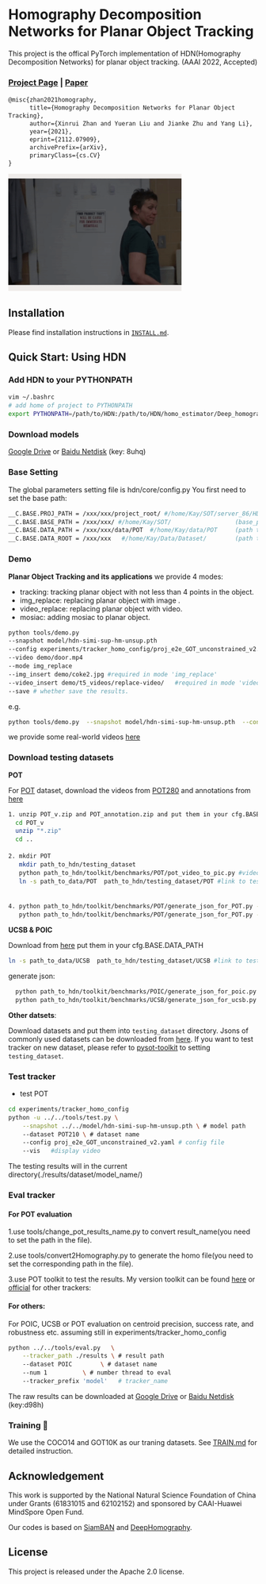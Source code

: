 # Homography Decomposition Networks for Planar Object Tracking

This project is the offical PyTorch implementation of HDN(Homography Decomposition Networks) for planar object tracking.
(AAAI 2022, Accepted)
### [Project Page](https://zhanxinrui.github.io/HDN-homepage/) | [Paper](https://arxiv.org/abs/2112.07909)

```
@misc{zhan2021homography,
      title={Homography Decomposition Networks for Planar Object Tracking}, 
      author={Xinrui Zhan and Yueran Liu and Jianke Zhu and Yang Li},
      year={2021},
      eprint={2112.07909},
      archivePrefix={arXiv},
      primaryClass={cs.CV}
}
```

<div align="left">
  <img src="./demo/output/demo.gif" width="350px" />
</div>

## Installation

Please find installation instructions in [`INSTALL.md`](INSTALL.md).

## Quick Start: Using HDN

### Add HDN to your PYTHONPATH
```bash
vim ~/.bashrc
# add home of project to PYTHONPATH
export PYTHONPATH=/path/to/HDN:/path/to/HDN/homo_estimator/Deep_homography/Oneline_DLTv1:$PYTHONPATH
```

### Download models

[Google Drive](https://drive.google.com/file/d/1eakDIJ8m4cZNaiJvWdKAYHyZt0hv2mAY/view?usp=sharing) or [Baidu Netdisk](https://pan.baidu.com/s/1z4B5oVDgDloTrrXNQn1E6w) (key: 8uhq)

### Base Setting
The global parameters setting file is hdn/core/config.py
You first need to set the base path:

```bash
__C.BASE.PROJ_PATH = /xxx/xxx/project_root/ #/home/Kay/SOT/server_86/HDN/   (path_to_hdn)
__C.BASE.BASE_PATH = /xxx/xxx/ #/home/Kay/SOT/                  (base_path_to_workspace)
__C.BASE.DATA_PATH = /xxx/xxx/data/POT  #/home/Kay/data/POT     (path to POT datasets)
__C.BASE.DATA_ROOT = /xxx/xxx   #/home/Kay/Data/Dataset/        (path to other datasets)
```

### Demo
**Planar Object Tracking and its applications**
we provide 4 modes: 
* tracking: tracking planar object with not less than 4 points in the object.
* img_replace: replacing planar object with image .
* video_replace: replacing planar object with video. 
* mosiac: adding mosiac to planar object.

```bash
python tools/demo.py 
--snapshot model/hdn-simi-sup-hm-unsup.pth 
--config experiments/tracker_homo_config/proj_e2e_GOT_unconstrained_v2.yaml 
--video demo/door.mp4 
--mode img_replace 
--img_insert demo/coke2.jpg #required in mode 'img_replace'  
--video_insert demo/t5_videos/replace-video/   #required in mode 'video_replace'
--save # whether save the results.
```
e.g.
```bash
python tools/demo.py  --snapshot model/hdn-simi-sup-hm-unsup.pth  --config experiments/tracker_homo_config/proj_e2e_GOT_unconstrained_v2.yaml --video demo/door.mp4 --mode img_replace --img_insert demo/coke2.jpg --save
```
we provide some real-world videos [here](https://www.aliyundrive.com/s/ycDqPLz5e3Z)


### Download testing datasets
**POT** 

For [POT](https://liangp.github.io/data/pot280/) dataset, download the videos from [POT280](https://pan.baidu.com/s/1boKIoXGFOWZ-uu9X6WzDCA.) and annotations from 
[here](https://liangp.github.io/data/pot280/annotation.zip)


```bash
1. unzip POT_v.zip and POT_annotation.zip and put them in your cfg.BASE.DATA_PATH #unzip the zip files
  cd POT_v
  unzip "*.zip"
  cd ..

2. mkdir POT
   mkdir path_to_hdn/testing_dataset
   python path_to_hdn/toolkit/benchmarks/POT/pot_video_to_pic.py #video to images  
   ln -s path_to_data/POT  path_to_hdn/testing_dataset/POT #link to testing_datasets


4. python path_to_hdn/toolkit/benchmarks/POT/generate_json_for_POT.py --dataset POT210 #generate json annotation for POT
   python path_to_hdn/toolkit/benchmarks/POT/generate_json_for_POT.py --dataset POT280 

```
**UCSB & POIC**

Download from [here](http://webdocs.cs.ualberta.ca/~vis/mtf/) 
put them in your cfg.BASE.DATA_PATH
```bash
ln -s path_to_data/UCSB  path_to_hdn/testing_dataset/UCSB #link to testing_datasets
```

generate json: 
```bash
  python path_to_hdn/toolkit/benchmarks/POIC/generate_json_for_poic.py #generate json annotation for POT
  python path_to_hdn/toolkit/benchmarks/UCSB/generate_json_for_ucsb.py #generate json annotation for POT
```

**Other datsets**:

Download datasets and put them into `testing_dataset` directory. Jsons of commonly used datasets can be downloaded from [here](https://drive.google.com/drive/folders/10cfXjwQQBQeu48XMf2xc_W1LucpistPI). If you want to test tracker on new dataset, please refer to [pysot-toolkit](https://github.com/StrangerZhang/pysot-toolkit) to setting `testing_dataset`.





### Test tracker

- test POT
```bash
cd experiments/tracker_homo_config
python -u ../../tools/test.py \
	--snapshot ../../model/hdn-simi-sup-hm-unsup.pth \ # model path 
	--dataset POT210 \ # dataset name
	--config proj_e2e_GOT_unconstrained_v2.yaml # config file
	--vis   #display video
```

The testing results will in the current directory(./results/dataset/model_name/)


### Eval tracker

#### For POT evaluation

1.use tools/change_pot_results_name.py to convert result_name(you need to set the path in the file).

2.use tools/convert2Homography.py to generate the homo file(you need to set the corresponding path in the file).

3.use POT toolkit to test the results. My version toolkit can be found [here](https://github.com/zhanxinrui/POT_evaluation_toolkit)
or [official](https://drive.google.com/file/d/1oRbi4p-PFqKPOt4SvKVJP0wkGfb1ZR9b/view?usp=sharing)
for other trackers:

#### For others:
For POIC, UCSB or POT evaluation on centroid precision, success rate, and robustness etc.
assuming still in experiments/tracker_homo_config
``` bash
python ../../tools/eval.py 	 \
	--tracker_path ./results \ # result path
	--dataset POIC        \ # dataset name
	--num 1 		 \ # number thread to eval
	--tracker_prefix 'model'   # tracker_name
```

The raw results can be downloaded at [Google Drive](https://drive.google.com/drive/folders/1xJTBITgMyvfUmeZqdzA5GX_ZMMEgLwbt?usp=sharing) or [Baidu Netdisk](https://pan.baidu.com/s/1A6CcOBqyD3FU3illbNew6Q) (key:d98h)
###  Training :wrench:
We use the COCO14 and GOT10K as our traning datasets.
See [TRAIN.md](TRAIN.md) for detailed instruction.


## Acknowledgement
This work is supported by the National Natural Science Foundation of China under Grants (61831015 and 62102152) and sponsored by CAAI-Huawei MindSpore Open Fund. 

Our codes is based on [SiamBAN](https://github.com/hqucv/siamban) and [DeepHomography](https://github.com/JirongZhang/DeepHomography).

## License

This project is released under the Apache 2.0 license. 